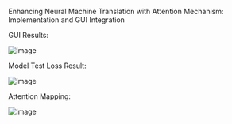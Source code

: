 Enhancing Neural Machine Translation with Attention Mechanism: Implementation and GUI Integration

GUI Results:
 
![image](https://github.com/user-attachments/assets/35d520f0-8f66-4363-a577-571c9e532604)


Model Test Loss Result:

![image](https://github.com/user-attachments/assets/7186ca5a-8b3f-4082-bee6-873bec3fbc81)


Attention Mapping:

![image](https://github.com/user-attachments/assets/a2b2de1e-e1c3-4bd4-8116-1b4e55d6f5c6)
